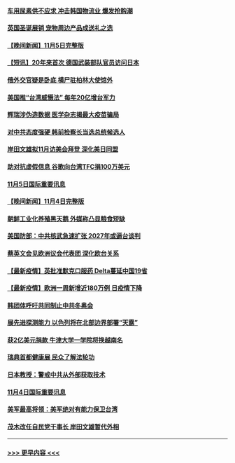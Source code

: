 #### [车用尿素供不应求 冲击韩国物流业 爆发抢购潮](../pages/prog202/a103261843.md?t=11061401) 
#### [英国圣诞展销 宠物周边产品成送礼之选](../pages/prog202/a103261600.md?t=11061401) 
#### [【晚间新闻】11月5日完整版](../pages/prog202/a103261795.md?t=11061401) 
#### [【短讯】20年来首次 德国武装部队官员访问日本](../pages/prog202/a103261415.md?t=11061401) 
#### [俄外交官疑是卧底 横尸驻柏林大使馆外](../pages/prog202/a103261580.md?t=11061401) 
#### [美国推“台湾威慑法” 每年20亿增台军力](../pages/prog202/a103261569.md?t=11061401) 
#### [辉瑞涉伪造数据 医学杂志揭最大疫苗骗局](../pages/prog202/a103261552.md?t=11061401) 
#### [对中共态度强硬 韩前检察长当选总统候选人](../pages/prog202/a103261434.md?t=11061401) 
#### [岸田文雄拟11月访美会拜登 深化美日同盟](../pages/prog202/a103261341.md?t=11061401) 
#### [助对抗虚假信息 谷歌向台湾TFC捐100万美元](../pages/prog202/a103261196.md?t=11061401) 
#### [11月5日国际重要讯息](../pages/prog202/a103261111.md?t=11061401) 
#### [【晚间新闻】11月4日完整版](../pages/prog202/a103260847.md?t=11061401) 
#### [朝鲜工业化养殖黑天鹅 外媒称凸显粮食短缺](../pages/prog202/a103260715.md?t=11061401) 
#### [美国防部：中共核武急速扩张 2027年或逼台谈判](../pages/prog202/a103260704.md?t=11061401) 
#### [蔡英文会见欧洲议会代表团 深化欧台关系](../pages/prog202/a103260676.md?t=11061401) 
#### [【最新疫情】英批准默克口服药 Delta蔓延中国19省](../pages/prog202/a103260483.md?t=11061401) 
#### [【最新疫情】欧洲一周新增近180万例 日疫情下降](../pages/prog202/a103261393.md?t=11061401) 
#### [韩团体呼吁共同制止中共冬奥会](../pages/prog202/a103260367.md?t=11061401) 
#### [展先进探测能力 以色列将在北部边界部署“天露”](../pages/prog202/a103260321.md?t=11061401) 
#### [获2亿美元捐款 牛津大学一学院将换越南名](../pages/prog202/a103260324.md?t=11061401) 
#### [瑞典首都健康展 民众了解法轮功](../pages/prog202/a103260258.md?t=11061401) 
#### [日本教授：警戒中共从外部获取技术](../pages/prog202/a103260174.md?t=11061401) 
#### [11月4日国际重要讯息](../pages/prog202/a103260149.md?t=11061401) 
#### [美军最高将领：美军绝对有能力保卫台湾](../pages/prog202/a103260078.md?t=11061401) 
#### [茂木改任自民党干事长 岸田文雄暂代外相](../pages/prog202/a103260045.md?t=11061401) 

----
#### [ >>> 更早内容 <<< ](../indexes/prog202-earlier.md)
